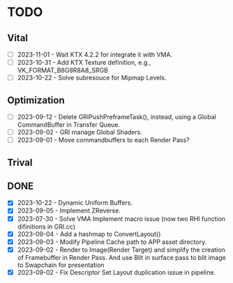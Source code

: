 # TODO
## Vital
- [ ] 2023-11-01 - Wait KTX 4.2.2 for integrate it with VMA.
- [ ] 2023-10-31 - Add KTX Texture definition, e.g., VK_FORMAT_B8G8R8A8_SRGB
- [ ] 2023-10-22 - Solve subresouce for Mipmap Levels.

## Optimization
- [ ] 2023-09-12 - Delete GRIPushPreframeTask(), instead, using a Global CommandBuffer in Transfer Queue.
- [ ] 2023-09-02 - GRI manage Global Shaders.
- [ ] 2023-09-01 - Move commandbuffers to each Render Pass?

## Trival

## DONE
- [X] 2023-10-22 - Dynamic Uniform Buffers.
- [X] 2023-09-05 - Implement ZReverse.
- [X] 2023-07-30 - Solve VMA Implement macro issue (now two RHI function difinitions in GRI.cc)
- [X] 2023-09-04 - Add a hashmap to ConvertLayout()
- [X] 2023-09-03 - Modify Pipeline Cache path to APP asset directory.
- [X] 2023-09-02 - Render to Image(Render Target) and simplify the creation of Framebuffer in Render Pass. And use Blit in surface pass to blit image to Swapchain for presentation
- [X] 2023-09-02 - Fix Descriptor Set Layout duplication issue in pipeline.